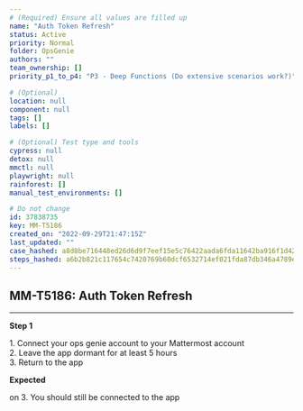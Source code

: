 ```yaml
---
# (Required) Ensure all values are filled up
name: "Auth Token Refresh"
status: Active
priority: Normal
folder: OpsGenie
authors: ""
team_ownership: []
priority_p1_to_p4: "P3 - Deep Functions (Do extensive scenarios work?)"

# (Optional)
location: null
component: null
tags: []
labels: []

# (Optional) Test type and tools
cypress: null
detox: null
mmctl: null
playwright: null
rainforest: []
manual_test_environments: []

# Do not change
id: 37838735
key: MM-T5186
created_on: "2022-09-29T21:47:15Z"
last_updated: ""
case_hashed: a8d8be716448ed26d6d9f7eef15e5c76422aada6fda11642ba916f1d42b34c7668e4b3ef286ee0518fbb566b24c48caa
steps_hashed: a6b2b821c117654c7420769b60dcf6532714ef021fda87db346a4789e44bb9cda28a51c8d9e4513f14c8836027f21a05
---
```


<!-- (Auto-generated) Based on frontmatter's "key" and "name" -->

## MM-T5186: Auth Token Refresh

---

**Step 1**

1\. Connect your ops genie account to your Mattermost account \
2\. Leave the app dormant for at least 5 hours\
3\. Return to the app

**Expected**

on 3. You should still be connected to the app
